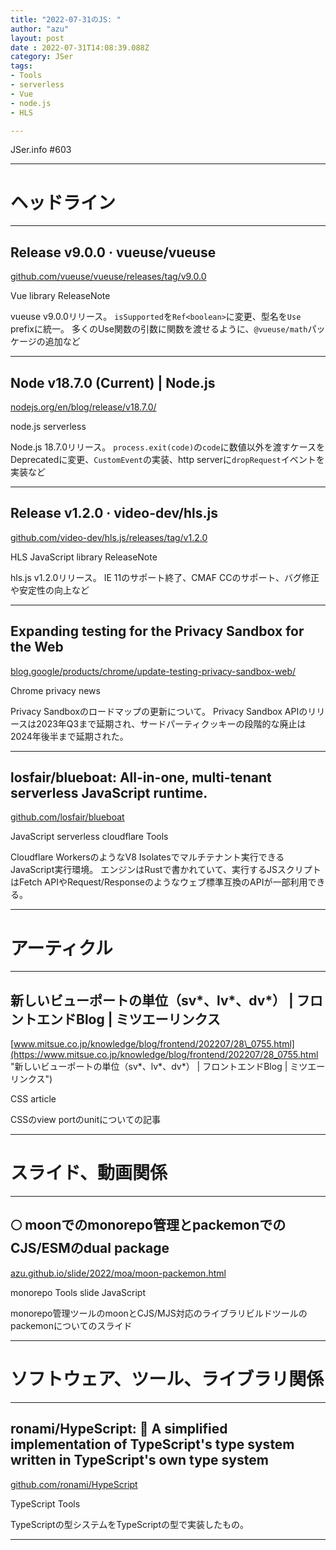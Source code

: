 ```yaml
---
title: "2022-07-31のJS: "
author: "azu"
layout: post
date : 2022-07-31T14:08:39.088Z
category: JSer
tags:
- Tools
- serverless
- Vue
- node.js
- HLS

---
```


JSer.info #603

----

<h1 class="site-genre">ヘッドライン</h1>

----

## Release v9.0.0 · vueuse/vueuse
[github.com/vueuse/vueuse/releases/tag/v9.0.0](https://github.com/vueuse/vueuse/releases/tag/v9.0.0 "Release v9.0.0 · vueuse/vueuse")
<p class="jser-tags jser-tag-icon"><span class="jser-tag">Vue</span> <span class="jser-tag">library</span> <span class="jser-tag">ReleaseNote</span></p>

vueuse v9.0.0リリース。
`isSupported`を`Ref<boolean>`に変更、型名を`Use` prefixに統一。
多くのUse関数の引数に関数を渡せるように、`@vueuse/math`パッケージの追加など


----

## Node v18.7.0 (Current) | Node.js
[nodejs.org/en/blog/release/v18.7.0/](https://nodejs.org/en/blog/release/v18.7.0/ "Node v18.7.0 (Current) | Node.js")
<p class="jser-tags jser-tag-icon"><span class="jser-tag">node.js</span> <span class="jser-tag">serverless</span></p>

Node.js 18.7.0リリース。
`process.exit(code)`の`code`に数値以外を渡すケースをDeprecatedに変更、`CustomEvent`の実装、http serverに`dropRequest`イベントを実装など


----

## Release v1.2.0 · video-dev/hls.js
[github.com/video-dev/hls.js/releases/tag/v1.2.0](https://github.com/video-dev/hls.js/releases/tag/v1.2.0 "Release v1.2.0 · video-dev/hls.js")
<p class="jser-tags jser-tag-icon"><span class="jser-tag">HLS</span> <span class="jser-tag">JavaScript</span> <span class="jser-tag">library</span> <span class="jser-tag">ReleaseNote</span></p>

hls.js v1.2.0リリース。
IE 11のサポート終了、CMAF CCのサポート、バグ修正や安定性の向上など


----

## Expanding testing for the Privacy Sandbox for the Web
[blog.google/products/chrome/update-testing-privacy-sandbox-web/](https://blog.google/products/chrome/update-testing-privacy-sandbox-web/ "Expanding testing for the Privacy Sandbox for the Web")
<p class="jser-tags jser-tag-icon"><span class="jser-tag">Chrome</span> <span class="jser-tag">privacy</span> <span class="jser-tag">news</span></p>

Privacy Sandboxのロードマップの更新について。
Privacy Sandbox APIのリリースは2023年Q3まで延期され、サードパーティクッキーの段階的な廃止は2024年後半まで延期された。


----

## losfair/blueboat: All-in-one, multi-tenant serverless JavaScript runtime.
[github.com/losfair/blueboat](https://github.com/losfair/blueboat "losfair/blueboat: All-in-one, multi-tenant serverless JavaScript runtime.")
<p class="jser-tags jser-tag-icon"><span class="jser-tag">JavaScript</span> <span class="jser-tag">serverless</span> <span class="jser-tag">cloudflare</span> <span class="jser-tag">Tools</span></p>

Cloudflare WorkersのようなV8 Isolatesでマルチテナント実行できるJavaScript実行環境。
エンジンはRustで書かれていて、実行するJSスクリプトはFetch APIやRequest/Responseのようなウェブ標準互換のAPIが一部利用できる。


----
<h1 class="site-genre">アーティクル</h1>

----

## 新しいビューポートの単位（sv\*、lv\*、dv\*） | フロントエンドBlog | ミツエーリンクス
[www.mitsue.co.jp/knowledge/blog/frontend/202207/28\_0755.html](https://www.mitsue.co.jp/knowledge/blog/frontend/202207/28_0755.html "新しいビューポートの単位（sv\*、lv\*、dv\*） | フロントエンドBlog | ミツエーリンクス")
<p class="jser-tags jser-tag-icon"><span class="jser-tag">CSS</span> <span class="jser-tag">article</span></p>

CSSのview portのunitについての記事


----
<h1 class="site-genre">スライド、動画関係</h1>

----

## 🌕 moonでのmonorepo管理とpackemonでのCJS/ESMのdual package
[azu.github.io/slide/2022/moa/moon-packemon.html](https://azu.github.io/slide/2022/moa/moon-packemon.html "🌕 moonでのmonorepo管理とpackemonでのCJS/ESMのdual package")
<p class="jser-tags jser-tag-icon"><span class="jser-tag">monorepo</span> <span class="jser-tag">Tools</span> <span class="jser-tag">slide</span> <span class="jser-tag">JavaScript</span></p>

monorepo管理ツールのmoonとCJS/MJS対応のライブラリビルドツールのpackemonについてのスライド


----
<h1 class="site-genre">ソフトウェア、ツール、ライブラリ関係</h1>

----

## ronami/HypeScript: 🐬 A simplified implementation of TypeScript&#039;s type system written in TypeScript&#039;s own type system
[github.com/ronami/HypeScript](https://github.com/ronami/HypeScript "ronami/HypeScript: 🐬 A simplified implementation of TypeScript&#039;s type system written in TypeScript&#039;s own type system")
<p class="jser-tags jser-tag-icon"><span class="jser-tag">TypeScript</span> <span class="jser-tag">Tools</span></p>

TypeScriptの型システムをTypeScriptの型で実装したもの。


----
